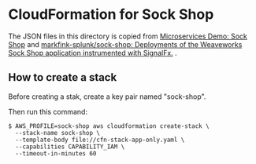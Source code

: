 # CloudFormation for Sock Shop

The JSON files in this directory is copied from [Microservices Demo: Sock Shop](https://microservices-demo.github.io/deployment/ecs.html) and [markfink-splunk/sock-shop: Deployments of the Weaveworks Sock Shop application instrumented with SignalFx.](https://github.com/markfink-splunk/sock-shop) .

## How to create a stack

Before creating a stak, create a key pair named "sock-shop".

Then run this command:

```
$ AWS_PROFILE=sock-shop aws cloudformation create-stack \
  --stack-name sock-shop \
  --template-body file://cfn-stack-app-only.yaml \
  --capabilities CAPABILITY_IAM \
  --timeout-in-minutes 60
```
